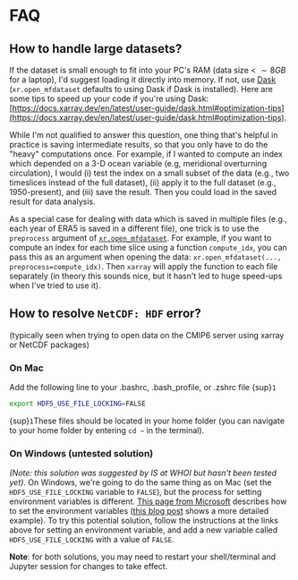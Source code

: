 # FAQ

## How to handle large datasets?
If the dataset is small enough to fit into your PC's RAM (data size $< ~\sim 8 GB$ for a laptop), I'd suggest loading it directly into memory. If not, use [Dask](https://docs.dask.org/en/latest/array-best-practices.html) (```xr.open_mfdataset``` defaults to using Dask if Dask is installed). Here are some tips to speed up your code if you're using Dask: [https://docs.xarray.dev/en/latest/user-guide/dask.html#optimization-tips](https://docs.xarray.dev/en/latest/user-guide/dask.html#optimization-tips).

While I'm not qualified to answer this question, one thing that's helpful in practice is saving intermediate results, so that you only have to do the "heavy" computations once. For example, if I wanted to compute an index which depended on a 3-D ocean variable (e.g, meridional overturning circulation), I would (i) test the index on a small subset of the data (e.g., two timeslices instead of the full dataset), (ii) apply it to the full dataset (e.g., 1950-present), and (iii) save the result. Then you could load in the saved result for data analysis.

As a special case for dealing with data which is saved in multiple files (e.g., each year of ERA5 is saved in a different file), one trick is to use the ```preprocess``` argument of [```xr.open_mfdataset```](https://docs.xarray.dev/en/stable/generated/xarray.open_mfdataset.html). For example, if you want to compute an index for each time slice using a function ```compute_idx```, you can pass this as an argument when opening the data: ```xr.open_mfdataset(..., preprocess=compute_idx)```. Then ```xarray``` will apply the function to each file separately (in theory this sounds nice, but it hasn't led to huge speed-ups when I've tried to use it).

## How to resolve ```NetCDF: HDF``` error?
(typically seen when trying to open data on the CMIP6 server using xarray or NetCDF packages)

### On Mac
Add the following line to your .bashrc, .bash_profile, or .zshrc file {sup}`1`
```bash
export HDF5_USE_FILE_LOCKING=FALSE
```
{sup}`1`These files should be located in your home folder (you can navigate to your home folder by entering ```cd ~``` in the terminal).

### On Windows (untested solution)
*(Note: this solution was suggested by IS at WHOI but hasn't been tested yet)*. On Windows, we're going to do the same thing as on Mac (set the ```HDF5_USE_FILE_LOCKING``` variable to ```FALSE```), but the process for setting environment variables is different. [This page from Microsoft](https://learn.microsoft.com/en-us/powershell/module/microsoft.powershell.core/about/about_environment_variables?view=powershell-7.4#set-environment-variables-in-the-system-control-panel) describes how to set the environment variables ([this blog post](https://www.architectryan.com/2018/08/31/how-to-change-environment-variables-on-windows-10/) shows a more detailed example). To try this potential solution, follow the instructions at the links above for setting an environment variable, and add a new variable called ```HDF5_USE_FILE_LOCKING``` with a value of ```FALSE```.

__Note__: for both solutions, you may need to restart your shell/terminal and Jupyter session for changes to take effect.
